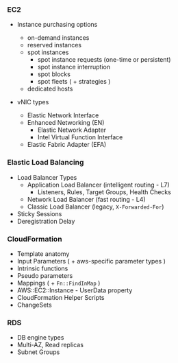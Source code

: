 ### EC2

- Instance purchasing options
  - on-demand instances
  - reserved instances
  - spot instances
    - spot instance requests (one-time or persistent)
    - spot instance interruption
    - spot blocks
    - spot fleets ( + strategies )
  - dedicated hosts

- vNIC types
  - Elastic Network Interface
  - Enhanced Networking (EN) 
    - Elastic Network Adapter 
    - Intel Virtual Function Interface
  - Elastic Fabric Adapter (EFA)

### Elastic Load Balancing

- Load Balancer Types
  - Application Load Balancer (intelligent routing - L7)
     - Listeners, Rules, Target Groups, Health Checks
  - Network Load Balancer (fast routing - L4)
  - Classic Load Balancer (legacy, `X-Forwarded-For`)
- Sticky Sessions
- Deregistration Delay


### CloudFormation
- Template anatomy
- Input Parameters ( + aws-specific parameter types )
- Intrinsic functions
- Pseudo parameters
- Mappings ( + `Fn::FindInMap` )
- AWS::EC2::Instance - UserData property
- CloudFormation Helper Scripts
- ChangeSets


### RDS
- DB engine types
- Multi-AZ, Read replicas
- Subnet Groups
